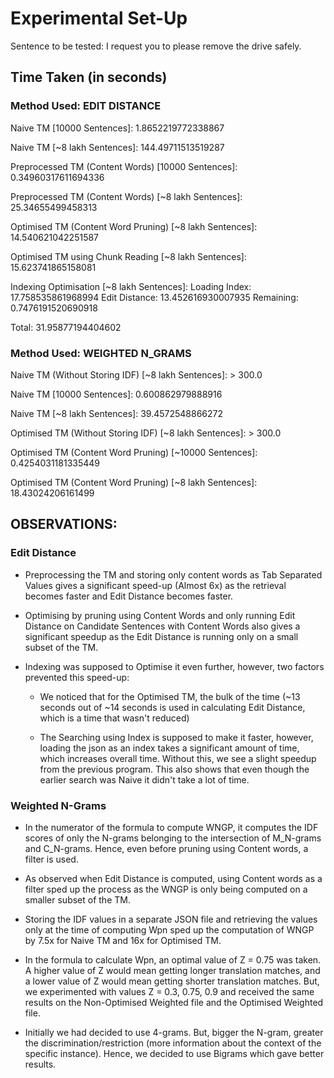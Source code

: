 # Experimental Set-Up

Sentence to be tested: I request you to please remove the drive safely.

## Time Taken (in seconds)

### Method Used: EDIT DISTANCE

Naive TM [10000 Sentences]: 1.8652219772338867

Naive TM [~8 lakh Sentences]: 144.49711513519287

Preprocessed TM (Content Words) [10000 Sentences]: 0.34960317611694336

Preprocessed TM (Content Words) [~8 lakh Sentences]: 25.34655499458313

Optimised TM (Content Word Pruning) [~8 lakh Sentences]: 14.540621042251587

Optimised TM using Chunk Reading [~8 lakh Sentences]: 15.623741865158081

Indexing Optimisation [~8 lakh Sentences]: 
Loading Index: 	17.758535861968994
Edit Distance: 	13.452616930007935
Remaining: 		0.7476191520690918

Total: 			31.95877194404602

### Method Used: WEIGHTED N_GRAMS

Naive TM (Without Storing IDF) [~8 lakh Sentences]: > 300.0

Naive TM [10000 Sentences]: 0.600862979888916

Naive TM [~8 lakh Sentences]: 39.4572548866272

Optimised TM (Without Storing IDF) [~8 lakh Sentences]: > 300.0

Optimised TM (Content Word Pruning) [~10000 Sentences]: 0.4254031181335449

Optimised TM (Content Word Pruning) [~8 lakh Sentences]: 18.43024206161499



## OBSERVATIONS:

### Edit Distance

- Preprocessing the TM and storing only content words as Tab Separated Values gives a significant speed-up (Almost 6x) as the retrieval becomes faster and Edit Distance becomes faster.

- Optimising by pruning using Content Words and only running Edit Distance on Candidate Sentences with Content Words also gives a significant speedup as the Edit Distance is running only on a small subset of the TM.

- Indexing was supposed to Optimise it even further, however, two factors prevented this speed-up:
	- We noticed that for the Optimised TM, the bulk of the time (~13 seconds out of ~14 seconds is used in calculating Edit Distance, which is a time that wasn't reduced)

	- The Searching using Index is supposed to make it faster, however, loading the json as an index takes a significant amount of time, which increases overall time. Without this, we see a slight speedup from the previous program. This also shows that even though the earlier search was Naive it didn't take a lot of time.

### Weighted N-Grams

 - In the numerator of the formula to compute WNGP, it computes the IDF scores of only the N-grams belonging to the intersection of M_N-grams and C_N-grams. Hence, even before pruning using Content words, a filter is used. 

 - As observed when Edit Distance is computed, using Content words as a filter sped up the process as the WNGP is only being computed on a smaller subset of the TM.

 - Storing the IDF values in a separate JSON file and retrieving the values only at the time of computing Wpn sped up the computation of WNGP by 7.5x for Naive TM and 16x for Optimised TM.

 - In the formula to calculate Wpn, an optimal value of Z = 0.75 was taken. A higher value of Z would mean getting longer translation matches, and a lower value of Z would mean getting shorter translation matches. But, we experimented with values Z = 0.3, 0.75, 0.9 and received the same results on the Non-Optimised Weighted file and the Optimised Weighted file. 

 - Initially we had decided to use 4-grams. But, bigger the N-gram, greater the discrimination/restriction (more information about the context of the specific instance). Hence, we decided to use Bigrams which gave better results. 